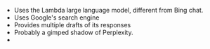 * Uses the Lambda large language model, different from Bing chat. 
* Uses Google's search engine
* Provides multiple drafts of its responses
* Probably a gimped shadow of Perplexity. 
* 
